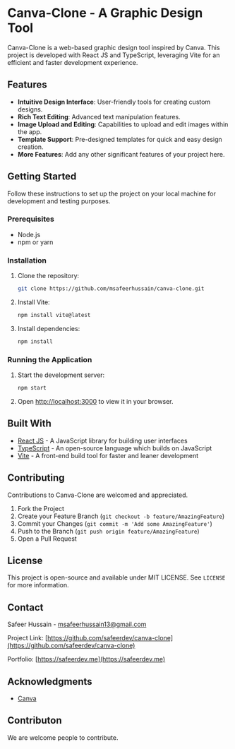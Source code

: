 # Canva-Clone - A Graphic Design Tool

Canva-Clone is a web-based graphic design tool inspired by Canva. This project is developed with React JS and TypeScript, leveraging Vite for an efficient and faster development experience.

## Features

- **Intuitive Design Interface**: User-friendly tools for creating custom designs.
- **Rich Text Editing**: Advanced text manipulation features.
- **Image Upload and Editing**: Capabilities to upload and edit images within the app.
- **Template Support**: Pre-designed templates for quick and easy design creation.
- **More Features**: Add any other significant features of your project here.

## Getting Started

Follow these instructions to set up the project on your local machine for development and testing purposes.

### Prerequisites

- Node.js
- npm or yarn

### Installation

1. Clone the repository:
   ```bash
   git clone https://github.com/msafeerhussain/canva-clone.git
   ```
2. Install Vite:
   ```bash
   npm install vite@latest
   ```
3. Install dependencies:
   ```bash
   npm install
   ```

### Running the Application

1. Start the development server:
   ```bash
   npm start
   ```

2. Open [http://localhost:3000](http://localhost:3000) to view it in your browser.

## Built With

- [React JS](https://reactjs.org/) - A JavaScript library for building user interfaces
- [TypeScript](https://www.typescriptlang.org/) - An open-source language which builds on JavaScript
- [Vite](https://vitejs.dev/) - A front-end build tool for faster and leaner development

## Contributing

Contributions to Canva-Clone are welcomed and appreciated.

1. Fork the Project
2. Create your Feature Branch (`git checkout -b feature/AmazingFeature`)
3. Commit your Changes (`git commit -m 'Add some AmazingFeature'`)
4. Push to the Branch (`git push origin feature/AmazingFeature`)
5. Open a Pull Request

## License

This project is open-source and available under MIT LICENSE. See `LICENSE` for more information.

## Contact

Safeer Hussain - msafeerhussain13@gmail.com

Project Link: [https://github.com/safeerdev/canva-clone](https://github.com/safeerdev/canva-clone)

Portfolio: [https://safeerdev.me](https://safeerdev.me)

## Acknowledgments

- [Canva](https://www.canva.com/)


## Contributon
We are welcome people to contribute.
